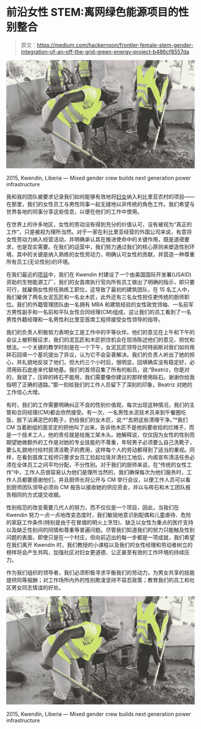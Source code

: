 # 前沿女性 STEM:离网绿色能源项目的性别整合

> 原文：<https://medium.com/hackernoon/frontier-female-stem-gender-integration-of-an-off-the-grid-green-energy-project-b486cf8557da>

![](img/4571574d93d027e999280d8ec1f0d7c4.png)

2015, Kwendin, Liberia — Mixed gender crew builds next generation power infrastructure

我和我的团队被要求记录我们如何能够有效地将[妇女](https://hackernoon.com/tagged/women)纳入利比里亚农村的项目——在那里，我们的女性员工与男性同事一起无缝地以非传统的角色工作。我们希望与世界各地的同事分享这些信息，以便在他们的工作中使用。

在世界上的许多地区，女性的劳动没有得到充分的价值认可，没有被视为“真正的工作”，只是被视为理所当然。对于一家在利比里亚经营的外国公司来说，有意将女性劳动力纳入经营活动，并明确承认其在推进使命中的关键作用，既是道德要求，也是现实需要。在我们的运营中，我们努力通过我们的核心原则来塑造性别环境，其中的关键是纳入熟练的女性劳动力，明确认可女性的贡献，并营造一种尊重所有员工(无论性别)的环境。

在我们最近的[项目](https://hackernoon.com/tagged/project)中，我们在 Kwendin 村建设了一个由美国国际开发署(USAID)资助的生物能源工厂，我们的女首席执行官向所有员工做出了明确的指示，即只要可行，就雇佣女性担任熟练工职位，这导致了最初的建筑团队，在 15 名工人中，我们雇佣了两名女泥瓦匠和一名女木匠，此外还有三名女性担任更传统的厨师职位。我们的外籍管理团队由一名拥有 MBA 和建筑经验的女性政党领袖、一名前军方男性副手和一名前和平队女性合同经理(CM)组成，这让我们的员工看到了一名男性外籍经理和一名男性利比里亚首席工程师接受女性领导的指导。

我们的负责人积极努力表明女工是工作中的平等伙伴。他们的意见在上午和下午的会议上被积极征求，我们的泥瓦匠和木匠抓住机会在现场陈述他们的意见、担忧和想法。一个关键的教学时刻是在一个下午，女泥瓦匠领导比阿特丽斯对我们如何用碎石回填一个基坑提出了异议，认为它不会妥善解决。我们的负责人听出了她的担心，并礼貌地反驳了他们，但大约三个小时后，很明显，回填确实没有稳定好，必须用砾石底座来代替地基。我们的首领召集了所有的船员，说:“Beatriz，你是对的，我错了，压碎的砖石不能用，我们需要像你建议的那样使用砾石。谢谢你给我指明了正确的道路。”那一刻给我们的工作人员留下了深刻的印象，Beatriz 对她的工作信心大增。

有时，我们的工作需要明确纠正不良的性别价值观，每次出现这种情况，我们的主管和合同经理(CM)都会欣然接受。有一次，一名男性水泥技术员来到午餐圈吃饭，脱下沾满泥巴的靴子，扔给我们的女木匠，说:*“去把这些清理干净。”*我们 CM 当着剧组的面坚定的把他叫了出来，告诉他木匠不是他妈要收拾的烂摊子，而是一个技术工人，他的责任就是给施工架木头。她解释说，仅仅因为女性的性别而期望她做额外的工作是对她的专业技能的不尊重，年轻男子必须要么自己洗靴子，要么礼貌地付给村民清洁靴子的费用，这样每个人的劳动都得到了适当的重视。同样，在看到首席工程师只要求女员工捡起垃圾并清扫工地后，内阁宣布清洁任务必须在全体员工之间平均分配，不分性别。对于我们的厨师来说，在“传统的女性工作”中，工作人员很容易认为他们是理所当然的，我们确保每次为他们服务时，工作人员都要感谢他们，并且厨师长将公开与 CM 举行会议，以便工作人员可以看到厨师团队领导必须向 CM 报告以接收她的供应资金，并以与砖石和木工团队报告相同的方式提交收据。

性别规范的改变需要几代人的努力，而不仅仅是一个项目，因此，当我们在 Kwendin 努力一点一点地改变态度时，我们敏锐地意识到配偶和儿童虐待、危险的家庭工作条件(特别是由于在冒烟的明火上烹饪)、缺乏以女性为重点的医疗支持以及缺乏性别间的同情和尊重等普遍问题。尽管我们知道我们的努力只能触及性别问题的表面，即使只是在一个村庄，但向前迈出的每一步都是一项成就，我们希望在我们离开 Kwendin 时，我们教授的小课程以及我们的女性经理和劳动者树立的榜样将会产生共鸣，加强社区对妇女更道德、公正甚至有效的工作环境的持续压力。

作为我们组织的领导者，我们必须积极寻求平衡我们的劳动力，为男女共享的技能提供同等报酬；对工作场所内外的性别欺凌坚持不容忍政策；教育我们的员工和社区男女同志情谊的好处。

![](img/4571574d93d027e999280d8ec1f0d7c4.png)

2015, Kwendin, Liberia — Mixed gender crew builds next generation power infrastructure